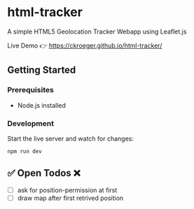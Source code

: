 # html-tracker

A simple HTML5 Geolocation Tracker Webapp using Leaflet.js

Live Demo 👉 https://ckroeger.github.io/html-tracker/

## Getting Started

### Prerequisites

- Node.js installed

### Development

Start the live server and watch for changes:

```sh
npm run dev
```

## ✅ Open Todos ❌

- [ ] ask for position-permission at first
- [ ] draw map after first retrived position
